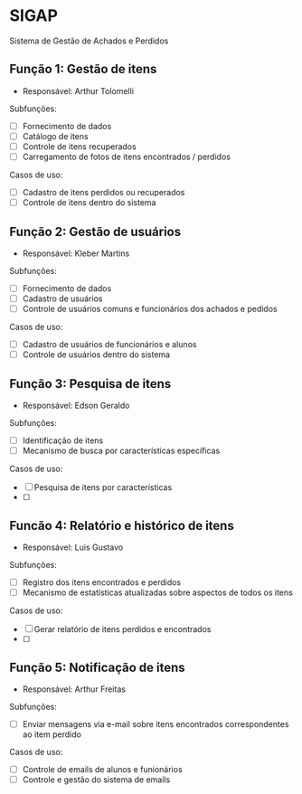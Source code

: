 # SIGAP
Sistema de Gestão de Achados e Perdidos

## Função 1: Gestão de itens

- Responsável: Arthur Tolomelli

Subfunções:
- [ ] Fornecimento de dados
- [ ] Catálogo de itens
- [ ] Controle de itens recuperados
- [ ] Carregamento de fotos de itens encontrados / perdidos

Casos de uso:
- [ ] Cadastro de itens perdidos ou recuperados
- [ ] Controle de itens dentro do sistema

## Função 2: Gestão de usuários

- Responsável: Kleber Martins

Subfunções:
- [ ] Fornecimento de dados
- [ ] Cadastro de usuários
- [ ] Controle de usuários comuns e funcionários dos achados e pedidos

Casos de uso:
- [ ] Cadastro de usuários de funcionários e alunos
- [ ] Controle de usuários dentro do sistema

## Função 3: Pesquisa de itens

- Responsável: Edson Geraldo

Subfunções:
- [ ] Identificação de itens
- [ ] Mecanismo de busca por características específicas

Casos de uso:
- [ ] Pesquisa de itens por características 
- [ ] 

## Funcão 4: Relatório e histórico de itens

- Responsável: Luis Gustavo

Subfunções:
- [ ] Registro dos itens encontrados e perdidos
- [ ] Mecanismo de estatísticas atualizadas sobre aspectos de todos os itens

Casos de uso:
- [ ] Gerar relatório de itens perdidos e encontrados
- [ ] 

## Função 5: Notificação de itens

- Responsável: Arthur Freitas

Subfunções:
- [ ] Enviar mensagens via e-mail sobre itens encontrados correspondentes ao item perdido

Casos de uso:
- [ ] Controle de emails de alunos e funionários
- [ ] Controle e gestão do sistema de emails
